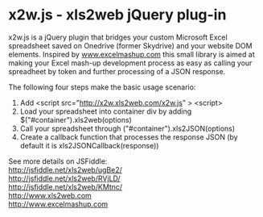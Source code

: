 x2w.js - xls2web jQuery plug-in
===============================

x2w.js is a jQuery plugin that bridges your custom Microsoft Excel spreadsheet saved on Onedrive (former Skydrive) and your website DOM elements. Inspired by www.excelmashup.com this small library is aimed at making your Excel mash-up development process  as easy as calling your spreadheet by token and further processing of a JSON response.

The following four steps make the basic usage scenario:

1. Add &lt;script src="http://x2w.xls2web.com/x2w.js" &#62; &lt;script&gt;
2. Load your spreadsheet into container div by adding $("#container").xls2web(options)
3. Call your spreadsheet through ("#container").xls2JSON(options)
4. Create a callback function that processes the response JSON (by default it is xls2JSONCallback(response))

See more details on JSFiddle:
<br> http://jsfiddle.net/xls2web/ugBe2/ 
<br> http://jsfiddle.net/xls2web/RVjLD/
<br> http://jsfiddle.net/xls2web/KMtnc/
<br> http://www.xls2web.com
<br> http://www.excelmashup.com
